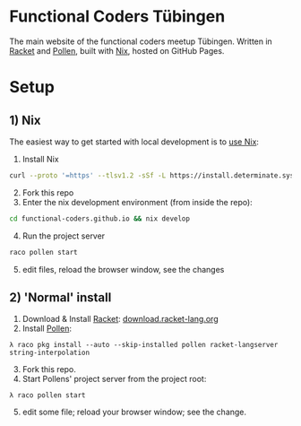 # Functional Coders Tübingen

The main website of the functional coders meetup Tübingen.
Written in [Racket](https://racket-lang.org) and [Pollen](https://pollenpub.com), built with [Nix](https://nixos.org), hosted on GitHub Pages.

# Setup


## 1) Nix
The easiest way to get started with local development is to [use Nix](https://zero-to-nix.com/start/install):

1. Install Nix
```bash
curl --proto '=https' --tlsv1.2 -sSf -L https://install.determinate.systems/nix | sh -s -- install
```
2. Fork this repo
3. Enter the nix development environment (from inside the repo):
```bash
cd functional-coders.github.io && nix develop
```
4. Run the project server
```bash
raco pollen start
```
5. edit files, reload the browser window, see the changes

## 2) 'Normal' install
1. Download & Install [Racket](https://racket-lang.org): [download.racket-lang.org](https://download.racket-lang.org)
2. Install [Pollen](https://pollenpub.com):
```
λ raco pkg install --auto --skip-installed pollen racket-langserver string-interpolation
```
3. Fork this repo.
4. Start Pollens' project server from the project root:
```
λ raco pollen start 
```
5. edit some file; reload your browser window; see the change.

